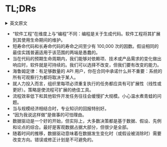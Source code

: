 # TL;DRs

<details> <summary>英文原文</summary><div style="border:1px solid #eee;padding:5px;background-color:#F2F2F2"><list>
<li>“Software engineering” differs from “programming” in dimensionality: programming is about producing code. Software engineering extends that to include the
maintenance of that code for its useful life span.</li>
<li>There is a factor of at least 100,000 times between the life spans of short-lived code and long-lived code. It is silly to assume that the same best practices apply
universally on both ends of that spectrum.</li>
<li>Software is sustainable when, for the expected life span of the code, we are capable of responding to changes in dependencies, technology, or product require‐
ments. We may choose to not change things, but we need to be capable.</li>
<li>Hyrum’s Law: with a sufficient number of users of an API, it does not matter what you promise in the contract: all observable behaviors of your system will be
depended on by somebody.</li>
<li>Every task your organization has to do repeatedly should be scalable (linear or better) in terms of human input. Policies are a wonderful tool for making process
scalable.</li>
<li>Process inefficiencies and other software-development tasks tend to scale up slowly. Be careful about boiled-frog problems.</li>
<li>Expertise pays off particularly well when combined with economies of scale.</li>
<li>“Because I said so” is a terrible reason to do things.</li>
<li>Being data driven is a good start, but in reality, most decisions are based on a mix of data, assumption, precedent, and argument. It’s best when objective data
makes up the majority of those inputs, but it can rarely be all of them.</li>
<li>Being data driven over time implies the need to change directions when the data changes (or when assumptions are dispelled). Mistakes or revised plans are inevitable.</li>
</list></div></details>

* “软件工程”在维度上与“编程”不同：编程是关于生成代码。软件工程将其扩展到其使用生命期间的维护。
* 短寿命代码和长寿命代码的寿命之间至少有 100,000 次的因数。假设相同的最佳实践普遍适用于该范围的两端是愚蠢的。
* 当在代码的预期生命周期内，我们能够对依赖项、技术或产品需求的变化做出响应时，软件就是可持续的。我们可以选择不改变，但我们要有改变的能力。
* 海鲁姆定律：有足够数量的 API 用户，你在合同中承诺什么并不重要：系统的所有可观察行为都将取决于某人。
* 就人力投入而言，组织里每项必须重复执行的任务都应具有可扩展性（线性或更好）。策略是使流程可扩展的绝佳工具。
* 流程效率低下和其他软件开发任务往往会缓慢扩大规模。小心温水煮青蛙的问题。
* 当与规模经济相结合时，专业知识的回报特别好。
* “因为我说这样做”是做事的可怕理由。
* 数据驱动是一个好的开始，但实际上，大多数决策都是基于数据、假设、先例和论点的综合。最好是客观数据占据大部分，但很少是全部。
* 随着时间的推移，数据驱动意味着在数据发生变化时（或假设被消除时）需要改变方向。错误或修正计划是不可避免的。